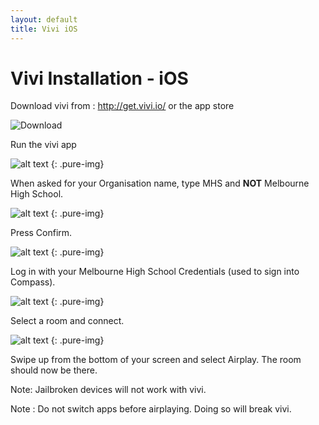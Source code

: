 ```yaml
---
layout: default
title: Vivi iOS
---
```

<div class = "inner links-body fade-in fade-two">
  <div markdown="1">

# Vivi Installation - iOS

Download vivi from : http://get.vivi.io/ or the app store

<img src="http://i.imgur.com/Ck2ALp7.jpg" alt="Download" style="max-width: 50%;height: auto;"/>

Run the vivi app

![alt text][app] {: .pure-img}

When asked for your Organisation name, type MHS and **NOT** Melbourne High School.

![alt text][badName] {: .pure-img}

Press Confirm.

![alt text][goodName] {: .pure-img}

Log in with your Melbourne High School Credentials (used to sign into Compass).

![alt text][login] {: .pure-img}

Select a room and connect.

![alt text][room] {: .pure-img}

Swipe up from the bottom of your screen and select Airplay. The room should now be there.


Note: Jailbroken devices will not work with vivi.

Note : Do not switch apps before airplaying. Doing so will break vivi.

[download]: http://i.imgur.com/Ck2ALp7.jpg

[app]: http://i.imgur.com/27vSYVP.jpg
[goodName]: http://i.imgur.com/DNCkoq6.jpg
[badName]: http://i.imgur.com/DNCkoq6.jpg
[login]: http://i.imgur.com/QpB0wPe.jpg

[room]: http://i.imgur.com/FI3RDmo.jpg

  </div>
</div>